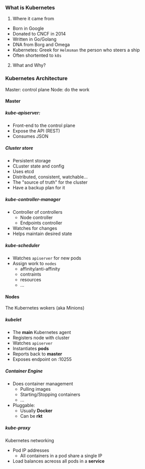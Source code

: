 ### What is Kubernetes

1. Where it came from
- Born in Google
- Donated to CNCF in 2014
- Written in Go/Golang
- DNA from Borg and Omega
- Kubernetes: Greek for `Helmsman` the person who steers a ship
- Often shortented to `k8s`

2. What and Why?

### Kubernetes Architecture

Master: control plane
Node: do the work

#### Master

##### kube-apiserver:

- Front-end to the control plane
- Expose the API (REST)
- Consumes JSON

##### Cluster store

- Persistent storage
- CLuster state and config
- Uses etcd
- Distributed, consistent, watchable...
- The "source of truth" for the cluster
- Have a backup plan for it

##### kube-controller-manager

- Controller of controllers
    - Node controller
    - Endpoints controller
- Watches for changes
- Helps maintain desired state

##### kube-scheduler

- Watches `apiserver` for new pods
- Assign work to `nodes`
    - affinity/anti-affinity
    - contraints
    - resources
    - ...

#### Nodes
The Kubernetes wokers (aka Minions)

##### kubelet

- The **main** Kubernetes agent
- Registers node with cluster
- Watches `apiserver`
- Instantiates **pods**
- Reports back to **master**
- Exposes endpoint on :10255

##### Container Engine

- Does container management
    - Pulling images
    - Starting/Stopping containers
    - ...
- Pluggable:
    - Usually **Docker**
    - Can be **rkt**

##### kube-proxy

Kubernetes networking
- Pod IP addresses
    - All containers in a pod share a single IP
- Load balances acreoss all pods in a **service**